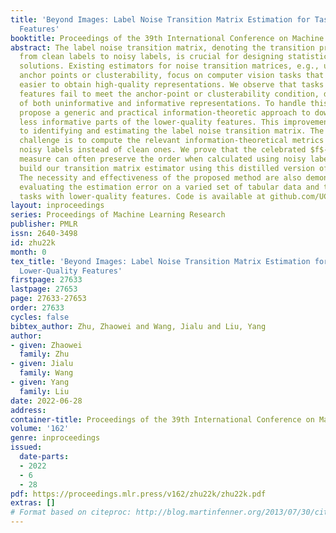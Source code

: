 ```yaml
---
title: 'Beyond Images: Label Noise Transition Matrix Estimation for Tasks with Lower-Quality
  Features'
booktitle: Proceedings of the 39th International Conference on Machine Learning
abstract: The label noise transition matrix, denoting the transition probabilities
  from clean labels to noisy labels, is crucial for designing statistically robust
  solutions. Existing estimators for noise transition matrices, e.g., using either
  anchor points or clusterability, focus on computer vision tasks that are relatively
  easier to obtain high-quality representations. We observe that tasks with lower-quality
  features fail to meet the anchor-point or clusterability condition, due to the coexistence
  of both uninformative and informative representations. To handle this issue, we
  propose a generic and practical information-theoretic approach to down-weight the
  less informative parts of the lower-quality features. This improvement is crucial
  to identifying and estimating the label noise transition matrix. The salient technical
  challenge is to compute the relevant information-theoretical metrics using only
  noisy labels instead of clean ones. We prove that the celebrated $f$-mutual information
  measure can often preserve the order when calculated using noisy labels. We then
  build our transition matrix estimator using this distilled version of features.
  The necessity and effectiveness of the proposed method are also demonstrated by
  evaluating the estimation error on a varied set of tabular data and text classification
  tasks with lower-quality features. Code is available at github.com/UCSC-REAL/BeyondImages.
layout: inproceedings
series: Proceedings of Machine Learning Research
publisher: PMLR
issn: 2640-3498
id: zhu22k
month: 0
tex_title: 'Beyond Images: Label Noise Transition Matrix Estimation for Tasks with
  Lower-Quality Features'
firstpage: 27633
lastpage: 27653
page: 27633-27653
order: 27633
cycles: false
bibtex_author: Zhu, Zhaowei and Wang, Jialu and Liu, Yang
author:
- given: Zhaowei
  family: Zhu
- given: Jialu
  family: Wang
- given: Yang
  family: Liu
date: 2022-06-28
address:
container-title: Proceedings of the 39th International Conference on Machine Learning
volume: '162'
genre: inproceedings
issued:
  date-parts:
  - 2022
  - 6
  - 28
pdf: https://proceedings.mlr.press/v162/zhu22k/zhu22k.pdf
extras: []
# Format based on citeproc: http://blog.martinfenner.org/2013/07/30/citeproc-yaml-for-bibliographies/
---
```

